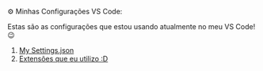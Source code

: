 ⚙️ Minhas Configurações VS Code:

Estas são as configurações que estou usando atualmente no meu VS Code! 😉

1.  [My Settings.json](https://github.com/Thiagoow/My-VS-Code-Settings/blob/main/settings.json)
2.  [Extensões que eu utilizo :D](https://github.com/Thiagoow/My-VS-Code-Settings/blob/main/vscode-extensions/vscode-extensions.md)
